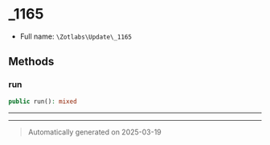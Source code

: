 
# _1165





* Full name: `\Zotlabs\Update\_1165`




## Methods


### run



```php
public run(): mixed
```












***


***
> Automatically generated on 2025-03-19
